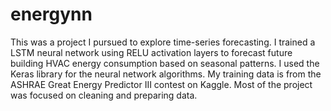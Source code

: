 # energynn

This was a project I pursued to explore time-series forecasting. 
I trained a LSTM neural network using RELU activation layers to forecast future building HVAC energy consumption based on seasonal patterns.
I used the Keras library for the neural network algorithms. My training data is from the ASHRAE Great Energy Predictor III contest on Kaggle.
Most of the project was focused on cleaning and preparing data.

